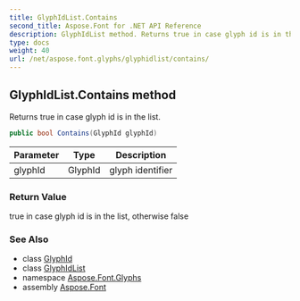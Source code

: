 ```yaml
---
title: GlyphIdList.Contains
second_title: Aspose.Font for .NET API Reference
description: GlyphIdList method. Returns true in case glyph id is in the list
type: docs
weight: 40
url: /net/aspose.font.glyphs/glyphidlist/contains/
---
```

## GlyphIdList.Contains method

Returns true in case glyph id is in the list.

```csharp
public bool Contains(GlyphId glyphId)
```

| Parameter | Type | Description |
| --- | --- | --- |
| glyphId | GlyphId | glyph identifier |

### Return Value

true in case glyph id is in the list, otherwise false

### See Also

* class [GlyphId](../../glyphid/)
* class [GlyphIdList](../)
* namespace [Aspose.Font.Glyphs](../../glyphidlist/)
* assembly [Aspose.Font](../../../)


